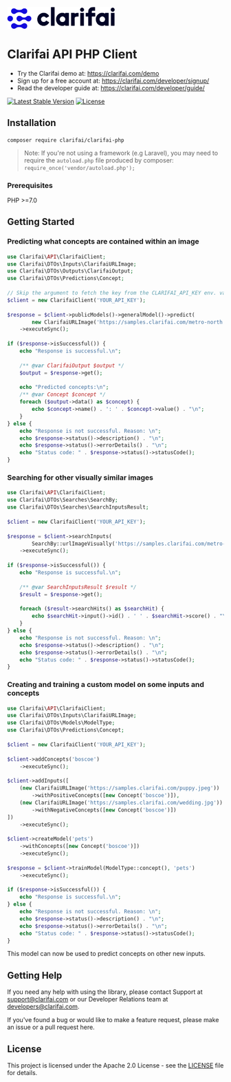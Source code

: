 ![Clarifai logo](docs/logo.png)

# Clarifai API PHP Client

- Try the Clarifai demo at: https://clarifai.com/demo
- Sign up for a free account at: https://clarifai.com/developer/signup/
- Read the developer guide at: https://clarifai.com/developer/guide/


[![Latest Stable Version](https://poser.pugx.org/clarifai/clarifai-php/version)](https://packagist.org/packages/clarifai/clarifai-php)
[![License](https://poser.pugx.org/clarifai/clarifai-php/license)](https://github.com/Clarifai/clarifai-php/blob/master/LICENSE)


## Installation

`composer require clarifai/clarifai-php`

> Note: If you're not using a framework (e.g Laravel), you may need to require the `autoload.php`
file produced by composer: `require_once('vendor/autoload.php');`

###  Prerequisites

PHP >=7.0

## Getting Started

### Predicting what concepts are contained within an image
```php
use Clarifai\API\ClarifaiClient;
use Clarifai\DTOs\Inputs\ClarifaiURLImage;
use Clarifai\DTOs\Outputs\ClarifaiOutput;
use Clarifai\DTOs\Predictions\Concept;

// Skip the argument to fetch the key from the CLARIFAI_API_KEY env. variable
$client = new ClarifaiClient('YOUR_API_KEY');

$response = $client->publicModels()->generalModel()->predict(
        new ClarifaiURLImage('https://samples.clarifai.com/metro-north.jpg'))
    ->executeSync();

if ($response->isSuccessful()) {
    echo "Response is successful.\n";

    /** @var ClarifaiOutput $output */
    $output = $response->get();

    echo "Predicted concepts:\n";
    /** @var Concept $concept */
    foreach ($output->data() as $concept) {
        echo $concept->name() . ': ' . $concept->value() . "\n";
    }
} else {
    echo "Response is not successful. Reason: \n";
    echo $response->status()->description() . "\n";
    echo $response->status()->errorDetails() . "\n";
    echo "Status code: " . $response->status()->statusCode();
}
```

### Searching for other visually similar images
```php
use Clarifai\API\ClarifaiClient;
use Clarifai\DTOs\Searches\SearchBy;
use Clarifai\DTOs\Searches\SearchInputsResult;

$client = new ClarifaiClient('YOUR_API_KEY');

$response = $client->searchInputs(
        SearchBy::urlImageVisually('https://samples.clarifai.com/metro-north.jpg'))
    ->executeSync();

if ($response->isSuccessful()) {
    echo "Response is successful.\n";

    /** @var SearchInputsResult $result */
    $result = $response->get();

    foreach ($result->searchHits() as $searchHit) {
        echo $searchHit->input()->id() . ' ' . $searchHit->score() . "\n";
    }
} else {
    echo "Response is not successful. Reason: \n";
    echo $response->status()->description() . "\n";
    echo $response->status()->errorDetails() . "\n";
    echo "Status code: " . $response->status()->statusCode();
}
```

### Creating and training a custom model on some inputs and concepts
```php
use Clarifai\API\ClarifaiClient;
use Clarifai\DTOs\Inputs\ClarifaiURLImage;
use Clarifai\DTOs\Models\ModelType;
use Clarifai\DTOs\Predictions\Concept;

$client = new ClarifaiClient('YOUR_API_KEY');

$client->addConcepts('boscoe')
    ->executeSync();

$client->addInputs([
    (new ClarifaiURLImage('https://samples.clarifai.com/puppy.jpeg'))
        ->withPositiveConcepts([new Concept('boscoe')]),
    (new ClarifaiURLImage('https://samples.clarifai.com/wedding.jpg'))
        ->withNegativeConcepts([new Concept('boscoe')])
])
    ->executeSync();

$client->createModel('pets')
    ->withConcepts([new Concept('boscoe')])
    ->executeSync();

$response = $client->trainModel(ModelType::concept(), 'pets')
    ->executeSync();

if ($response->isSuccessful()) {
    echo "Response is successful.\n";
} else {
    echo "Response is not successful. Reason: \n";
    echo $response->status()->description() . "\n";
    echo $response->status()->errorDetails() . "\n";
    echo "Status code: " . $response->status()->statusCode();
}
```

This model can now be used to predict concepts on other new inputs.

## Getting Help

If you need any help with using the library, please contact Support at support@clarifai.com or our
Developer Relations team at developers@clarifai.com.

If you've found a bug or would like to make a feature request, please make an issue or a pull
request here.


## License

This project is licensed under the Apache 2.0 License - see the [LICENSE](LICENSE) file for details.
